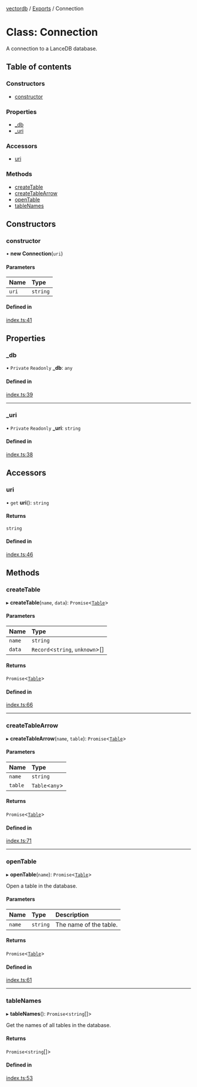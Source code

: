 [vectordb](../README.md) / [Exports](../modules.md) / Connection

# Class: Connection

A connection to a LanceDB database.

## Table of contents

### Constructors

- [constructor](Connection.md#constructor)

### Properties

- [\_db](Connection.md#_db)
- [\_uri](Connection.md#_uri)

### Accessors

- [uri](Connection.md#uri)

### Methods

- [createTable](Connection.md#createtable)
- [createTableArrow](Connection.md#createtablearrow)
- [openTable](Connection.md#opentable)
- [tableNames](Connection.md#tablenames)

## Constructors

### constructor

• **new Connection**(`uri`)

#### Parameters

| Name | Type |
| :------ | :------ |
| `uri` | `string` |

#### Defined in

[index.ts:41](https://github.com/lancedb/lancedb/blob/6d6e80b/node/src/index.ts#L41)

## Properties

### \_db

• `Private` `Readonly` **\_db**: `any`

#### Defined in

[index.ts:39](https://github.com/lancedb/lancedb/blob/6d6e80b/node/src/index.ts#L39)

___

### \_uri

• `Private` `Readonly` **\_uri**: `string`

#### Defined in

[index.ts:38](https://github.com/lancedb/lancedb/blob/6d6e80b/node/src/index.ts#L38)

## Accessors

### uri

• `get` **uri**(): `string`

#### Returns

`string`

#### Defined in

[index.ts:46](https://github.com/lancedb/lancedb/blob/6d6e80b/node/src/index.ts#L46)

## Methods

### createTable

▸ **createTable**(`name`, `data`): `Promise`<[`Table`](Table.md)\>

#### Parameters

| Name | Type |
| :------ | :------ |
| `name` | `string` |
| `data` | `Record`<`string`, `unknown`\>[] |

#### Returns

`Promise`<[`Table`](Table.md)\>

#### Defined in

[index.ts:66](https://github.com/lancedb/lancedb/blob/6d6e80b/node/src/index.ts#L66)

___

### createTableArrow

▸ **createTableArrow**(`name`, `table`): `Promise`<[`Table`](Table.md)\>

#### Parameters

| Name | Type |
| :------ | :------ |
| `name` | `string` |
| `table` | `Table`<`any`\> |

#### Returns

`Promise`<[`Table`](Table.md)\>

#### Defined in

[index.ts:71](https://github.com/lancedb/lancedb/blob/6d6e80b/node/src/index.ts#L71)

___

### openTable

▸ **openTable**(`name`): `Promise`<[`Table`](Table.md)\>

Open a table in the database.

#### Parameters

| Name | Type | Description |
| :------ | :------ | :------ |
| `name` | `string` | The name of the table. |

#### Returns

`Promise`<[`Table`](Table.md)\>

#### Defined in

[index.ts:61](https://github.com/lancedb/lancedb/blob/6d6e80b/node/src/index.ts#L61)

___

### tableNames

▸ **tableNames**(): `Promise`<`string`[]\>

Get the names of all tables in the database.

#### Returns

`Promise`<`string`[]\>

#### Defined in

[index.ts:53](https://github.com/lancedb/lancedb/blob/6d6e80b/node/src/index.ts#L53)
